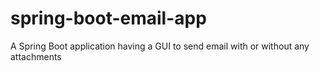 # spring-boot-email-app
A Spring Boot application having a GUI to send email with or without any attachments
